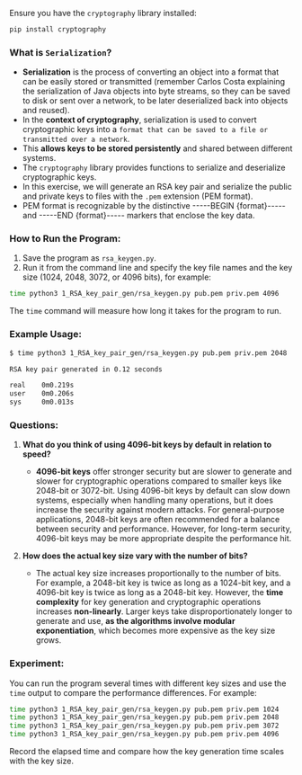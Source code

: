 Ensure you have the `cryptography` library installed:

```bash
pip install cryptography
```

### What is `Serialization`?

- **Serialization** is the process of converting an object into a format that can be easily stored or transmitted (remember Carlos Costa explaining the serialization of Java objects into byte streams, so they can be saved to disk or sent over a network, to be later deserialized back into objects and reused).
- In the **context of cryptography**, serialization is used to convert cryptographic keys into a `format that can be saved to a file or transmitted over a network`. 
- This **allows keys to be stored persistently** and shared between different systems.
- The `cryptography` library provides functions to serialize and deserialize cryptographic keys.
- In this exercise, we will generate an RSA key pair and serialize the public and private keys to files with the `.pem` extension (PEM format).
- PEM format is recognizable by the distinctive -----BEGIN {format}----- and -----END {format}----- markers that enclose the key data.


### How to Run the Program:

1. Save the program as `rsa_keygen.py`.
2. Run it from the command line and specify the key file names and the key size (1024, 2048, 3072, or 4096 bits), for example:

```bash
time python3 1_RSA_key_pair_gen/rsa_keygen.py pub.pem priv.pem 4096
```

The `time` command will measure how long it takes for the program to run.

### Example Usage:

```bash
$ time python3 1_RSA_key_pair_gen/rsa_keygen.py pub.pem priv.pem 2048

RSA key pair generated in 0.12 seconds

real    0m0.219s
user    0m0.206s
sys     0m0.013s
```

### Questions:

1. **What do you think of using 4096-bit keys by default in relation to speed?**
   - **4096-bit keys** offer stronger security but are slower to generate and slower for cryptographic operations compared to smaller keys like 2048-bit or 3072-bit. Using 4096-bit keys by default can slow down systems, especially when handling many operations, but it does increase the security against modern attacks. For general-purpose applications, 2048-bit keys are often recommended for a balance between security and performance. However, for long-term security, 4096-bit keys may be more appropriate despite the performance hit.

2. **How does the actual key size vary with the number of bits?**
   - The actual key size increases proportionally to the number of bits. For example, a 2048-bit key is twice as long as a 1024-bit key, and a 4096-bit key is twice as long as a 2048-bit key. However, the **time complexity** for key generation and cryptographic operations increases **non-linearly**. Larger keys take disproportionately longer to generate and use, **as the algorithms involve modular exponentiation**, which becomes more expensive as the key size grows.

### Experiment:

You can run the program several times with different key sizes and use the `time` output to compare the performance differences. For example:

```bash
time python3 1_RSA_key_pair_gen/rsa_keygen.py pub.pem priv.pem 1024
time python3 1_RSA_key_pair_gen/rsa_keygen.py pub.pem priv.pem 2048
time python3 1_RSA_key_pair_gen/rsa_keygen.py pub.pem priv.pem 3072
time python3 1_RSA_key_pair_gen/rsa_keygen.py pub.pem priv.pem 4096
```

Record the elapsed time and compare how the key generation time scales with the key size.
